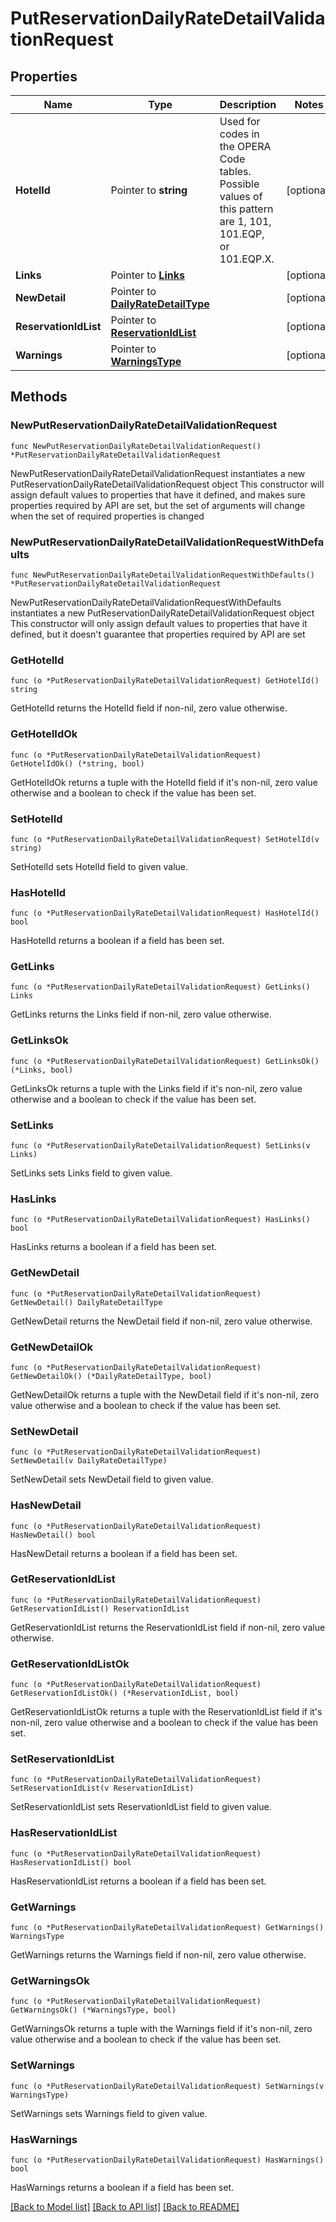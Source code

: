 # PutReservationDailyRateDetailValidationRequest

## Properties

Name | Type | Description | Notes
------------ | ------------- | ------------- | -------------
**HotelId** | Pointer to **string** | Used for codes in the OPERA Code tables. Possible values of this pattern are 1, 101, 101.EQP, or 101.EQP.X. | [optional] 
**Links** | Pointer to [**Links**](Links.md) |  | [optional] 
**NewDetail** | Pointer to [**DailyRateDetailType**](DailyRateDetailType.md) |  | [optional] 
**ReservationIdList** | Pointer to [**ReservationIdList**](ReservationIdList.md) |  | [optional] 
**Warnings** | Pointer to [**WarningsType**](WarningsType.md) |  | [optional] 

## Methods

### NewPutReservationDailyRateDetailValidationRequest

`func NewPutReservationDailyRateDetailValidationRequest() *PutReservationDailyRateDetailValidationRequest`

NewPutReservationDailyRateDetailValidationRequest instantiates a new PutReservationDailyRateDetailValidationRequest object
This constructor will assign default values to properties that have it defined,
and makes sure properties required by API are set, but the set of arguments
will change when the set of required properties is changed

### NewPutReservationDailyRateDetailValidationRequestWithDefaults

`func NewPutReservationDailyRateDetailValidationRequestWithDefaults() *PutReservationDailyRateDetailValidationRequest`

NewPutReservationDailyRateDetailValidationRequestWithDefaults instantiates a new PutReservationDailyRateDetailValidationRequest object
This constructor will only assign default values to properties that have it defined,
but it doesn't guarantee that properties required by API are set

### GetHotelId

`func (o *PutReservationDailyRateDetailValidationRequest) GetHotelId() string`

GetHotelId returns the HotelId field if non-nil, zero value otherwise.

### GetHotelIdOk

`func (o *PutReservationDailyRateDetailValidationRequest) GetHotelIdOk() (*string, bool)`

GetHotelIdOk returns a tuple with the HotelId field if it's non-nil, zero value otherwise
and a boolean to check if the value has been set.

### SetHotelId

`func (o *PutReservationDailyRateDetailValidationRequest) SetHotelId(v string)`

SetHotelId sets HotelId field to given value.

### HasHotelId

`func (o *PutReservationDailyRateDetailValidationRequest) HasHotelId() bool`

HasHotelId returns a boolean if a field has been set.

### GetLinks

`func (o *PutReservationDailyRateDetailValidationRequest) GetLinks() Links`

GetLinks returns the Links field if non-nil, zero value otherwise.

### GetLinksOk

`func (o *PutReservationDailyRateDetailValidationRequest) GetLinksOk() (*Links, bool)`

GetLinksOk returns a tuple with the Links field if it's non-nil, zero value otherwise
and a boolean to check if the value has been set.

### SetLinks

`func (o *PutReservationDailyRateDetailValidationRequest) SetLinks(v Links)`

SetLinks sets Links field to given value.

### HasLinks

`func (o *PutReservationDailyRateDetailValidationRequest) HasLinks() bool`

HasLinks returns a boolean if a field has been set.

### GetNewDetail

`func (o *PutReservationDailyRateDetailValidationRequest) GetNewDetail() DailyRateDetailType`

GetNewDetail returns the NewDetail field if non-nil, zero value otherwise.

### GetNewDetailOk

`func (o *PutReservationDailyRateDetailValidationRequest) GetNewDetailOk() (*DailyRateDetailType, bool)`

GetNewDetailOk returns a tuple with the NewDetail field if it's non-nil, zero value otherwise
and a boolean to check if the value has been set.

### SetNewDetail

`func (o *PutReservationDailyRateDetailValidationRequest) SetNewDetail(v DailyRateDetailType)`

SetNewDetail sets NewDetail field to given value.

### HasNewDetail

`func (o *PutReservationDailyRateDetailValidationRequest) HasNewDetail() bool`

HasNewDetail returns a boolean if a field has been set.

### GetReservationIdList

`func (o *PutReservationDailyRateDetailValidationRequest) GetReservationIdList() ReservationIdList`

GetReservationIdList returns the ReservationIdList field if non-nil, zero value otherwise.

### GetReservationIdListOk

`func (o *PutReservationDailyRateDetailValidationRequest) GetReservationIdListOk() (*ReservationIdList, bool)`

GetReservationIdListOk returns a tuple with the ReservationIdList field if it's non-nil, zero value otherwise
and a boolean to check if the value has been set.

### SetReservationIdList

`func (o *PutReservationDailyRateDetailValidationRequest) SetReservationIdList(v ReservationIdList)`

SetReservationIdList sets ReservationIdList field to given value.

### HasReservationIdList

`func (o *PutReservationDailyRateDetailValidationRequest) HasReservationIdList() bool`

HasReservationIdList returns a boolean if a field has been set.

### GetWarnings

`func (o *PutReservationDailyRateDetailValidationRequest) GetWarnings() WarningsType`

GetWarnings returns the Warnings field if non-nil, zero value otherwise.

### GetWarningsOk

`func (o *PutReservationDailyRateDetailValidationRequest) GetWarningsOk() (*WarningsType, bool)`

GetWarningsOk returns a tuple with the Warnings field if it's non-nil, zero value otherwise
and a boolean to check if the value has been set.

### SetWarnings

`func (o *PutReservationDailyRateDetailValidationRequest) SetWarnings(v WarningsType)`

SetWarnings sets Warnings field to given value.

### HasWarnings

`func (o *PutReservationDailyRateDetailValidationRequest) HasWarnings() bool`

HasWarnings returns a boolean if a field has been set.


[[Back to Model list]](../README.md#documentation-for-models) [[Back to API list]](../README.md#documentation-for-api-endpoints) [[Back to README]](../README.md)


